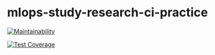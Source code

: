# mlops-study-research-ci-practice


[![Maintainability](https://api.codeclimate.com/v1/badges/86b45e9cfb9c1e874ce1/maintainability)](https://codeclimate.com/github/hathatinggroot/mlops-study-research-ci-practice/maintainability)



[![Test Coverage](https://api.codeclimate.com/v1/badges/86b45e9cfb9c1e874ce1/test_coverage)](https://codeclimate.com/github/hathatinggroot/mlops-study-research-ci-practice/test_coverage)


